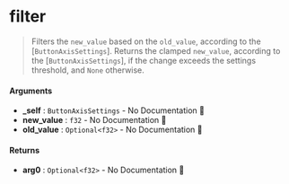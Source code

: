 # filter

>  Filters the `new_value` based on the `old_value`, according to the [`ButtonAxisSettings`].
>  Returns the clamped `new_value`, according to the [`ButtonAxisSettings`], if the change
>  exceeds the settings threshold, and `None` otherwise.

#### Arguments

- **\_self** : `ButtonAxisSettings` \- No Documentation 🚧
- **new\_value** : `f32` \- No Documentation 🚧
- **old\_value** : `Optional<f32>` \- No Documentation 🚧

#### Returns

- **arg0** : `Optional<f32>` \- No Documentation 🚧